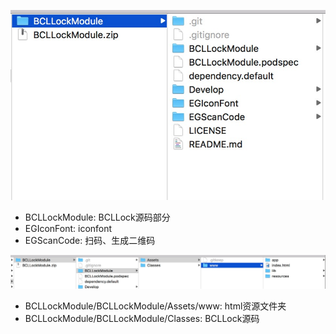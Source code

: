![avatar](images/1.jpg)

* BCLLockModule: BCLLock源码部分
* EGIconFont: iconfont
* EGScanCode: 扫码、生成二维码

![avatar](images/2.jpg)

* BCLLockModule/BCLLockModule/Assets/www: html资源文件夹
* BCLLockModule/BCLLockModule/Classes: BCLLock源码

